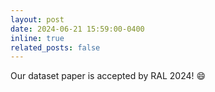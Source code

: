 ```yaml
---
layout: post
date: 2024-06-21 15:59:00-0400
inline: true
related_posts: false
---
```


Our dataset paper is accepted by RAL 2024! :smile: